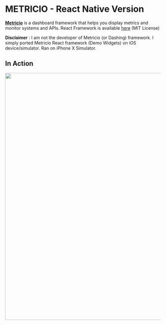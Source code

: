 # METRICIO - React Native Version

**[Metricio](https://metricio.co/)** is a dashboard framework that helps you display metrics and monitor systems and APIs. React Framework is available [here](https://github.com/metricio/metricio) (MIT License) 

**Disclaimer** : I am not the developer of Metricio (or Dashing) framework. I simply ported Metricio React framework (Demo Widgets) on iOS device/simulator. Ran on iPhone X Simulator. 

## In Action

<p align="center">
<img src="https://github.com/phyunsj/react-native-metricio/blob/master/assets/metricio-react-native-1280.gif" width="800px"/>
</p>
